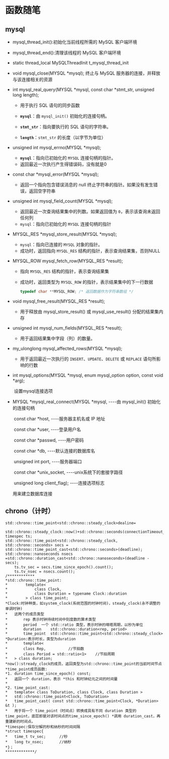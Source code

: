 # 函数随笔

## mysql

- mysql_thread_init():初始化当前线程所需的 MySQL 客户端环境

- mysql_thread_end():清理该线程的 MySQL 客户端环境

- static thread_local MySQLThreadInit t_mysql_thread_init

- void mysql_close(MYSQL *mysql); 终止与 MySQL 服务器的连接，并释放与该连接相关的资源

- int mysql_real_query(MYSQL *mysql, const char *stmt_str, unsigned long length);

  - 用于执行 SQL 语句的同步函数

  - **`mysql`**：由 `mysql_init()` 初始化的连接句柄。
  - **`stmt_str`**：指向要执行的 SQL 语句的字符串。
  - **`length`**：`stmt_str` 的长度（以字节为单位）

- unsigned int mysql_errno(MYSQL *mysql);

  - **`mysql`**：指向已初始化的 `MYSQL` 连接句柄的指针。
  - 返回最近一次执行产生得错误码，没有就是0

- const char *mysql_error(MYSQL *mysql);

  - 返回一个指向包含错误消息的 null 终止字符串的指针。如果没有发生错误，返回空字符串

- unsigned int mysql_field_count(MYSQL *mysql);

  - 返回最近一次查询结果集中的列数。如果返回值为 `0`，表示该查询未返回任何列
  - `mysql`：指向已初始化的 `MYSQL` 连接句柄的指针

- MYSQL_RES *mysql_store_result(MYSQL *mysql);

  - `mysql`：指向已连接的 `MYSQL` 对象的指针。
  - 成功时，返回指向 `MYSQL_RES` 结构的指针，表示查询结果集，否则NULL

- MYSQL_ROW mysql_fetch_row(MYSQL_RES *result);

  - 指向 `MYSQL_RES` 结构的指针，表示查询结果集

  - 成功时，返回类型为 `MYSQL_ROW` 的指针，表示结果集中的下一行数据

    ```cpp
    typedef char **MYSQL_ROW; /* 返回数据作为字符串数组 */
    ```

- void mysql_free_result(MYSQL_RES *result);

  - 用于释放由 mysql_store_result() 或 mysql_use_result() 分配的结果集内存

- unsigned int mysql_num_fields(MYSQL_RES *result);

  - 用于返回结果集中字段（列）的数量。

- my_ulonglong mysql_affected_rows(MYSQL *mysql);

  - 用于返回最近一次执行的 `INSERT`、`UPDATE`、`DELETE` 或 `REPLACE` 语句所影响的行数

- int mysql_options(MYSQL *mysql, enum mysql_option option, const void *arg);

  ​	设置mysql连接选项

- MYSQL *mysql_real_connect(MYSQL *mysql,  ----由 mysql_init() 初始化的连接句柄

  ​             const char *host,  ----服务器主机名或 IP 地址

  ​             const char *user,  ----登录用户名

  ​             const char *passwd, ----用户密码

  ​             const char *db,   ----默认连接的数据库名

  ​             unsigned int port,  ----服务器端口

  ​             const char *unix_socket,   ----unix系统下的套接字路径

  ​             unsigned long client_flag); ----连接选项标志

    用来建立数据库连接

## chrono（计时）

```mysql
std::chrono::time_point<std::chrono::steady_clock>dealine=
    std::chrono::steady_clock::now()+sd::chrono::seconds(connectionTimeout_);
timespec ts;
std::chrono::time_point<std::chrono::steady_clock, std::chrono::seconds> secs = std::chrono::time_point_cast<std::chrono::seconds>(deadline);
std::chrono::nanoseconds nsecs =std::chrono::duration_cast<std::chrono::nanoseconds>(deadline - secs);
    ts.tv_sec = secs.time_since_epoch().count();
    ts.tv_nsec = nsecs.count();
/************
*std::chrono::time_point:
*        template<
*            class Clock,
*            class Duration = typename Clock::duration
*        > class time_point;
*Clock:时钟种类，如system_clock(系统范围的时钟时间)，steady_clock(永不调整的单调时钟)
*   这两个的成员类型
*       rep 表示时钟持续时间中刻度数的算术类型
*       period  一个 std::ratio 类型，表示时钟的嘀嗒周期，以秒为单位
*       duration    std::chrono::duration<rep, period>
*       time_point  std::chrono::time_point<std::chrono::steady_clock>
*Duration:表示时长，类型为duration
*       template<
*       class Rep,          //节拍数
*       class Period = std::ratio<1>    //节拍周期
*   > class duration;
*now():stready_clock的成员，返回类型为std::chrono::time_point的当前时间节点
*time_point成员函数:
*1. duration time_since_epoch() const;
*   返回一个 duration，表示 *this 和时钟纪元之间的时间量
*
*2. time_point_cast:
*   template< class ToDuration, class Clock, class Duration >
*   std::chrono::time_point<Clock, ToDuration>
*   time_point_cast( const std::chrono::time_point<Clock, *Duration> &t );
*   用于将一个 time_point（时间点）转换成具有不同 duration 类型的 time_point，底层即是对该时间点的time_since_epoch() *调用 duration_cast，再重建新的时间点。
*timespec:保存分解的秒和纳秒的时间间隔
*struct timespec{
*   time_t tv_sec;      //秒
*   long tv_nsec;       //纳秒
*}；
*************/
```

